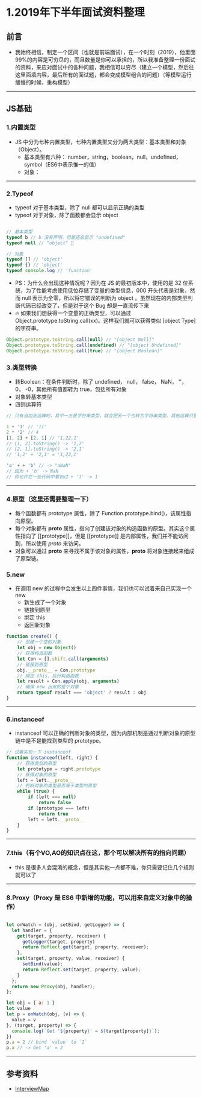 # 1.2019年下半年面试资料整理

## 前言

- 我始终相信，制定一个区间（也就是前端面试），在一个时刻（2019），他里面99%的内容是可穷尽的，而且数量是你可以承担的，所以我准备整理一份面试的资料，来应对面试中的各种问题，我相信可以穷尽（建立一个模型，然后往这里面填内容，最后所有的面试题，都会变成模型组合的问题）（等模型运行缓慢的时候，重构模型）

---

## JS基础

### 1.内置类型

- JS 中分为七种内置类型，七种内置类型又分为两大类型：基本类型和对象（Object）。
  - 基本类型有六种： number，string，boolean，null，undefined，symbol（ES6中表示惟一的值）
  - 对象：

---

### 2.Typeof

- typeof 对于基本类型，除了 null 都可以显示正确的类型
- typeof 对于对象，除了函数都会显示 object

```javascript

// 基本类型
typeof b // b 没有声明，但是还会显示 "undefined"
typeof null // "object" 🐔

// 对象
typeof [] // 'object'
typeof {} // 'object'
typeof console.log // 'function'

```

- PS：为什么会出现这种情况呢？因为在 JS 的最初版本中，使用的是 32 位系统，为了性能考虑使用低位存储了变量的类型信息，000 开头代表是对象，然而 null 表示为全零，所以将它错误的判断为 object 。虽然现在的内部类型判断代码已经改变了，但是对于这个 Bug 却是一直流传下来
- 🔥 如果我们想获得一个变量的正确类型，可以通过 Object.prototype.toString.call(xx)。这样我们就可以获得类似 [object Type] 的字符串。

```javascript
Object.prototype.toString.call(null) // "[object Null]"
Object.prototype.toString.call(undefined) // "[object Undefined]"
Object.prototype.toString.call(true) // "[object Boolean]"
```


### 3.类型转换

- 转Boolean：在条件判断时，除了 undefined， null， false， NaN， ''， 0， -0，其他所有值都转为 true，包括所有对象
- 对象转基本类型
- 四则运算符

```javascript
// 只有当加法运算时，其中一方是字符串类型，就会把另一个也转为字符串类型。其他运算只要其中一方是数字，那么另一方就转为数字。并且加法运算会触发三种类型转换：将值转换为原始值，转换为数字，转换为字符串

1 + '1' // '11'
2 * '2' // 4
[1, 2] + [2, 1] // '1,22,1'
// [1, 2].toString() -> '1,2'
// [2, 1].toString() -> '2,1'
// '1,2' + '2,1' = '1,22,1'

'a' + + 'b' // -> "aNaN"
// 因为 + 'b' -> NaN
// 你也许在一些代码中看到过 + '1' -> 1

```

---

### 4.原型（这里还需要整理一下）

- 每个函数都有 prototype 属性，除了 Function.prototype.bind()，该属性指向原型。
- 每个对象都有 __proto__ 属性，指向了创建该对象的构造函数的原型。其实这个属性指向了 [[prototype]]，但是 [[prototype]] 是内部属性，我们并不能访问到，所以使用 _proto_ 来访问。
- 对象可以通过 __proto__ 来寻找不属于该对象的属性，__proto__ 将对象连接起来组成了原型链。

### 5.new

- 在调用 new 的过程中会发生以上四件事情，我们也可以试着来自己实现一个 new
  - 新生成了一个对象
  - 链接到原型
  - 绑定 this
  - 返回新对象

```javascript
function create() {
    // 创建一个空的对象
    let obj = new Object()
    // 获得构造函数
    let Con = [].shift.call(arguments)
    // 链接到原型
    obj.__proto__ = Con.prototype
    // 绑定 this，执行构造函数
    let result = Con.apply(obj, arguments)
    // 确保 new 出来的是个对象
    return typeof result === 'object' ? result : obj
}
```

---

### 6.instanceof

- instanceof 可以正确的判断对象的类型，因为内部机制是通过判断对象的原型链中是不是能找到类型的 prototype。

```javascript
// 试着实现一下 instanceof
function instanceof(left, right) {
    // 获得类型的原型
    let prototype = right.prototype
    // 获得对象的原型
    left = left.__proto__
    // 判断对象的类型是否等于类型的原型
    while (true) {
    	if (left === null)
    		return false
    	if (prototype === left)
    		return true
    	left = left.__proto__
    }
}
```

---

### 7.this（有个VO,AO的知识点在这，那个可以解决所有的指向问题）

- this 是很多人会混淆的概念，但是其实他一点都不难，你只需要记住几个规则就可以了

---

### 8.Proxy（Proxy 是 ES6 中新增的功能，可以用来自定义对象中的操作）

```javascript

let onWatch = (obj, setBind, getLogger) => {
  let handler = {
    get(target, property, receiver) {
      getLogger(target, property)
      return Reflect.get(target, property, receiver);
    },
    set(target, property, value, receiver) {
      setBind(value);
      return Reflect.set(target, property, value);
    }
  };
  return new Proxy(obj, handler);
};

let obj = { a: 1 }
let value
let p = onWatch(obj, (v) => {
  value = v
}, (target, property) => {
  console.log(`Get '${property}' = ${target[property]}`);
})
p.a = 2 // bind `value` to `2`
p.a // -> Get 'a' = 2

```





---

## 参考资料

- [InterviewMap](https://yuchengkai.cn/docs/)
